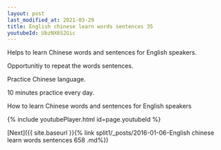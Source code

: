```yaml
---
layout: post
last_modified_at: 2021-03-29
title: English chinese learn words sentences 35 
youtubeId: UbzNX6S2Gic
---
```

 
 
Helps to learn Chinese words and sentences for English speakers.

Opportunitiy to repeat the words sentences. 

Practice Chinese language. 
 
10 minutes practice every day. 
 
How to learn Chinese words and sentences for English speakers 
 
{% include youtubePlayer.html id=page.youtubeId %}
 
 
[Next]({{ site.baseurl }}{% link  split1/_posts/2016-01-06-English chinese learn words sentences 658 .md%})
 
